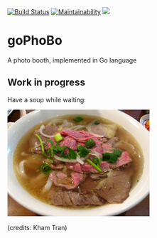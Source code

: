[![Build Status](https://travis-ci.com/pfedan/goPhoBo.svg?branch=master)](https://travis-ci.com/pfedan/goPhoBo)
[![Maintainability](https://api.codeclimate.com/v1/badges/e3350c7b4099b1c43e70/maintainability)](https://codeclimate.com/github/pfedan/goPhoBo/maintainability)
<a href="https://codeclimate.com/github/pfedan/goPhoBo/test_coverage"><img src="https://api.codeclimate.com/v1/badges/e3350c7b4099b1c43e70/test_coverage" /></a>

# goPhoBo
A photo booth, implemented in Go language

## Work in progress
Have a soup while waiting:

<img src="res/PhoBo.jpg" height="240">

(credits: Kham Tran)
